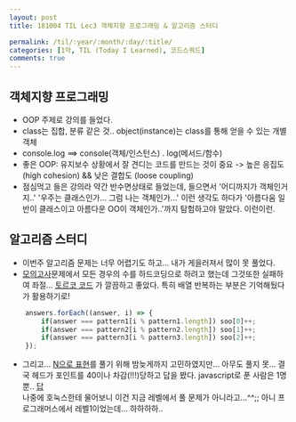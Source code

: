 ```yaml
---
layout: post
title: 181004 TIL Lec3 객체지향 프로그래밍 & 알고리즘 스터디

permalink: /til/:year/:month/:day/:title/
categories: [1막, TIL (Today I Learned), 코드스쿼드]
comments: true
---
```


## 객체지향 프로그래밍
- OOP 주제로 강의를 들었다.
- class는 집합, 분류 같은 것.. object(instance)는 class를 통해 얻을 수 있는 개별 객체
- console.log ==> console(객체/인스턴스) . log(메서드/함수)
- 좋은 OOP: 유지보수 상황에서 잘 견디는 코드를 만드는 것이 중요 -> 높은 응집도(high cohesion) && 낮은 결합도 (loose coupling)
- 점심먹고 들은 강의라 약간 반수면상태로 들었는데, 들으면서 '어디까지가 객체인거지..' '우주는 클래스인가... 그럼 나는 객체인가...' 이런 생각도 하다가 '아름다움 일반이 클래스이고 아름다운 OO이 객체인가..'까지 탐험하고야 말았다. 이런이런.


## 알고리즘 스터디
- 이번주 알고리즘 문제는 너무 어렵기도 하고... 내가 게을러져서 많이 못 풀었다. 
- [모의고사](https://programmers.co.kr/learn/courses/30/lessons/42840?language=javascript)문제에서 모든 경우의 수를 하드코딩으로 하려고 했는데 그것또한 실패하여 좌절... [토르코 코드](https://gist.github.com/cohily12/bb6cb26400df069baf09f50b857e72be) 가 깔끔하고 좋았다. 특히 배열 반복하는 부분은 기억해뒀다가 활용하기로! 

```javascript
    answers.forEach((answer, i) => {
        if(answer === pattern1[i % pattern1.length]) soo[0]++;
        if(answer === pattern2[i % pattern2.length]) soo[1]++;
        if(answer === pattern3[i % pattern3.length]) soo[2]++;
    });
```

- 그리고... [N으로 표현](https://programmers.co.kr/learn/courses/30/lessons/42895?language=javascript)를 풀기 위해 밤늦게까지 고민하였지만... 아무도 풀지 못...
결국 헤드가 포인트를 40이나 차감(!!!)당하고 답을 봤다. javascript로 푼 사람은 1명뿐.. [답](https://gist.github.com/HTMLhead/25ac0507df85bc082e73c6df12f85f0c)
<br>나중에 호눅스한테 물어보니 이건 지금 레벨에서 풀 문제가 아니라고...^^;; 아니 프로그래머스에서 레벨1이었는데... 하하하하..
